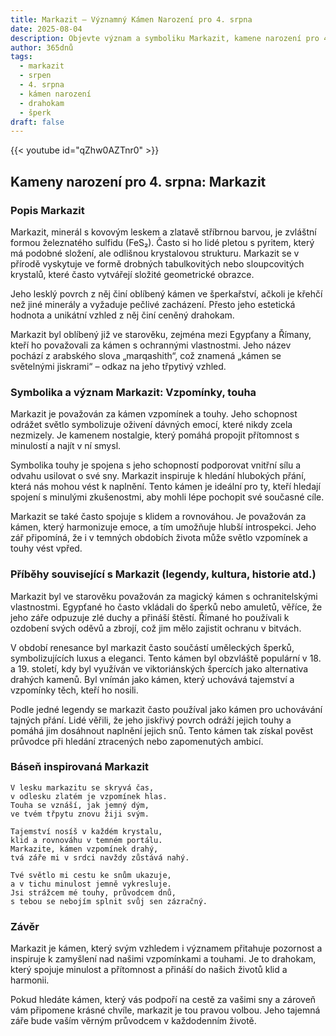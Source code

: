 ```yaml
---
title: Markazit – Významný Kámen Narození pro 4. srpna
date: 2025-08-04
description: Objevte význam a symboliku Markazit, kamene narození pro 4. srpna, který symbolizuje Vzpomínky, touha. Přečtěte si legendy a inspirující příběhy.
author: 365dnů
tags:
  - markazit
  - srpen
  - 4. srpna
  - kámen narození
  - drahokam
  - šperk
draft: false
---
```


{{< youtube id="qZhw0AZTnr0" >}}

## Kameny narození pro 4. srpna: Markazit

### Popis Markazit

Markazit, minerál s kovovým leskem a zlatavě stříbrnou barvou, je zvláštní formou železnatého sulfidu (FeS₂). Často si ho lidé pletou s pyritem, který má podobné složení, ale odlišnou krystalovou strukturu. Markazit se v přírodě vyskytuje ve formě drobných tabulkovitých nebo sloupcovitých krystalů, které často vytvářejí složité geometrické obrazce.

Jeho lesklý povrch z něj činí oblíbený kámen ve šperkařství, ačkoli je křehčí než jiné minerály a vyžaduje pečlivé zacházení. Přesto jeho estetická hodnota a unikátní vzhled z něj činí ceněný drahokam.

Markazit byl oblíbený již ve starověku, zejména mezi Egypťany a Římany, kteří ho považovali za kámen s ochrannými vlastnostmi. Jeho název pochází z arabského slova „marqashith“, což znamená „kámen se světelnými jiskrami“ – odkaz na jeho třpytivý vzhled.

### Symbolika a význam Markazit: Vzpomínky, touha

Markazit je považován za kámen vzpomínek a touhy. Jeho schopnost odrážet světlo symbolizuje oživení dávných emocí, které nikdy zcela nezmizely. Je kamenem nostalgie, který pomáhá propojit přítomnost s minulostí a najít v ní smysl.

Symbolika touhy je spojena s jeho schopností podporovat vnitřní sílu a odvahu usilovat o své sny. Markazit inspiruje k hledání hlubokých přání, která nás mohou vést k naplnění. Tento kámen je ideální pro ty, kteří hledají spojení s minulými zkušenostmi, aby mohli lépe pochopit své současné cíle.

Markazit se také často spojuje s klidem a rovnováhou. Je považován za kámen, který harmonizuje emoce, a tím umožňuje hlubší introspekci. Jeho zář připomíná, že i v temných obdobích života může světlo vzpomínek a touhy vést vpřed.

### Příběhy související s Markazit (legendy, kultura, historie atd.)

Markazit byl ve starověku považován za magický kámen s ochranitelskými vlastnostmi. Egypťané ho často vkládali do šperků nebo amuletů, věříce, že jeho záře odpuzuje zlé duchy a přináší štěstí. Římané ho používali k ozdobení svých oděvů a zbrojí, což jim mělo zajistit ochranu v bitvách.

V období renesance byl markazit často součástí uměleckých šperků, symbolizujících luxus a eleganci. Tento kámen byl obzvláště populární v 18. a 19. století, kdy byl využíván ve viktoriánských špercích jako alternativa drahých kamenů. Byl vnímán jako kámen, který uchovává tajemství a vzpomínky těch, kteří ho nosili.

Podle jedné legendy se markazit často používal jako kámen pro uchovávání tajných přání. Lidé věřili, že jeho jiskřivý povrch odráží jejich touhy a pomáhá jim dosáhnout naplnění jejich snů. Tento kámen tak získal pověst průvodce při hledání ztracených nebo zapomenutých ambicí.

### Báseň inspirovaná Markazit

```
V lesku markazitu se skryvá čas,  
v odlesku zlatém je vzpomínek hlas.  
Touha se vznáší, jak jemný dým,  
ve tvém třpytu znovu žiji svým.

Tajemství nosíš v každém krystalu,  
klid a rovnováhu v temném portálu.  
Markazite, kámen vzpomínek drahý,  
tvá záře mi v srdci navždy zůstává nahý.

Tvé světlo mi cestu ke snům ukazuje,  
a v tichu minulost jemně vykresluje.  
Jsi strážcem mé touhy, průvodcem dnů,  
s tebou se nebojím splnit svůj sen zázračný.
```

### Závěr

Markazit je kámen, který svým vzhledem i významem přitahuje pozornost a inspiruje k zamyšlení nad našimi vzpomínkami a touhami. Je to drahokam, který spojuje minulost a přítomnost a přináší do našich životů klid a harmonii.

Pokud hledáte kámen, který vás podpoří na cestě za vašimi sny a zároveň vám připomene krásné chvíle, markazit je tou pravou volbou. Jeho tajemná záře bude vaším věrným průvodcem v každodenním životě.